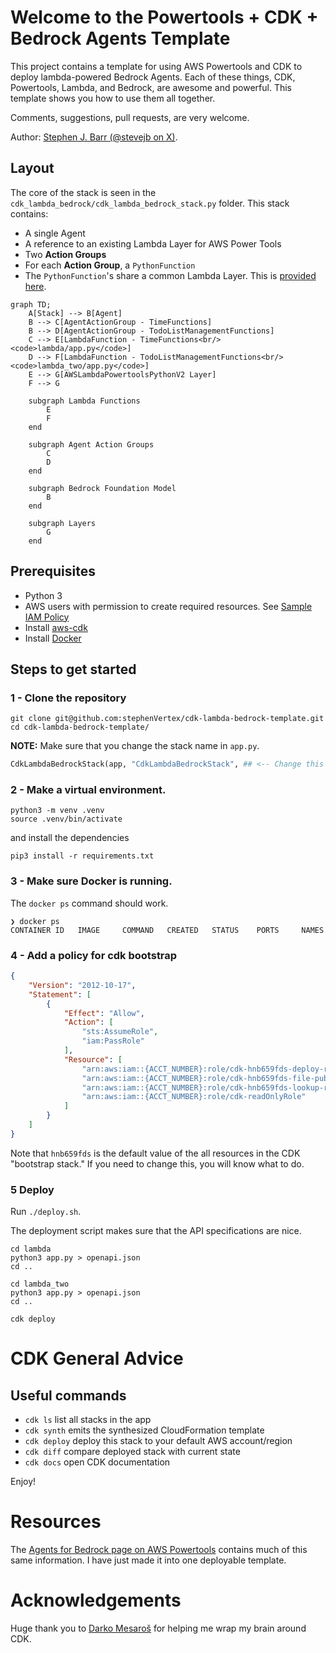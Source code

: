 
# Welcome to the Powertools + CDK + Bedrock Agents Template

This project contains a template for using AWS Powertools and CDK to deploy lambda-powered Bedrock Agents.
Each of these things, CDK, Powertools, Lambda, and Bedrock, are awesome and powerful.
This template shows you how to use them all together.

Comments, suggestions, pull requests, are very welcome.

Author: [Stephen J. Barr (@stevejb on X)](https://x.com/stevejb).

## Layout

The core of the stack is seen in the `cdk_lambda_bedrock/cdk_lambda_bedrock_stack.py` folder.
This stack contains:

+ A single Agent
+ A reference to an existing Lambda Layer for AWS Power Tools
+ Two **Action Groups** 
+ For each **Action Group**, a `PythonFunction`
+ The `PythonFunction`'s share a common Lambda Layer. 
This is [provided here](https://docs.powertools.aws.dev/lambda/python/latest/#lambda-layer).

``` mermaid
graph TD;
    A[Stack] --> B[Agent]
    B --> C[AgentActionGroup - TimeFunctions]
    B --> D[AgentActionGroup - TodoListManagementFunctions]
    C --> E[LambdaFunction - TimeFunctions<br/><code>lambda/app.py</code>]
    D --> F[LambdaFunction - TodoListManagementFunctions<br/><code>lambda_two/app.py</code>]
    E --> G[AWSLambdaPowertoolsPythonV2 Layer]
    F --> G

    subgraph Lambda Functions
        E
        F
    end

    subgraph Agent Action Groups
        C
        D
    end

    subgraph Bedrock Foundation Model
        B
    end

    subgraph Layers
        G
    end
```

## Prerequisites

- Python 3
- AWS users with permission to create required resources. See [Sample IAM Policy](./sample_iam_policy.json)
- Install [aws-cdk]( https://github.com/aws/aws-cdk)
- Install [Docker](https://www.docker.com/)

## Steps to get started

### 1 - Clone the repository

``` shell
git clone git@github.com:stephenVertex/cdk-lambda-bedrock-template.git
cd cdk-lambda-bedrock-template/
```
**NOTE:** Make sure that you change the stack name in `app.py`.

``` python
CdkLambdaBedrockStack(app, "CdkLambdaBedrockStack", ## <-- Change this to your desired stack name
```

### 2 - Make a virtual environment. 

``` shell
python3 -m venv .venv
source .venv/bin/activate
```
and install the dependencies

``` shell
pip3 install -r requirements.txt
```

### 3 -  Make sure Docker is running. 

The `docker ps` command should work.

``` shell
❯ docker ps
CONTAINER ID   IMAGE     COMMAND   CREATED   STATUS    PORTS     NAMES
```

### 4 - Add a policy for cdk bootstrap

``` json
{
    "Version": "2012-10-17",
    "Statement": [
        {
            "Effect": "Allow",
            "Action": [
                "sts:AssumeRole",
                "iam:PassRole"
            ],
            "Resource": [
                "arn:aws:iam::{ACCT_NUMBER}:role/cdk-hnb659fds-deploy-role-*",
                "arn:aws:iam::{ACCT_NUMBER}:role/cdk-hnb659fds-file-publishing-*",
                "arn:aws:iam::{ACCT_NUMBER}:role/cdk-hnb659fds-lookup-role-*",
                "arn:aws:iam::{ACCT_NUMBER}:role/cdk-readOnlyRole"
            ]
        }
    ]
}
```
Note that `hnb659fds` is the default value of the all resources in the CDK "bootstrap stack."
If you need to change this, you will know what to do.

### 5 Deploy

Run `./deploy.sh`.

The deployment script makes sure that the API specifications are nice.

``` shell
cd lambda
python3 app.py > openapi.json
cd ..

cd lambda_two
python3 app.py > openapi.json
cd ..

cdk deploy

```

# CDK General Advice
## Useful commands

 * `cdk ls`          list all stacks in the app
 * `cdk synth`       emits the synthesized CloudFormation template
 * `cdk deploy`      deploy this stack to your default AWS account/region
 * `cdk diff`        compare deployed stack with current state
 * `cdk docs`        open CDK documentation

Enjoy!

# Resources

The [Agents for Bedrock page on AWS Powertools](https://docs.powertools.aws.dev/lambda/python/latest/core/event_handler/bedrock_agents/)
contains much of this same information. I have just made it into one deployable template.

# Acknowledgements

Huge thank you to [Darko Mesaroš](https://x.com/darkosubotica) for helping me wrap my brain around CDK.
